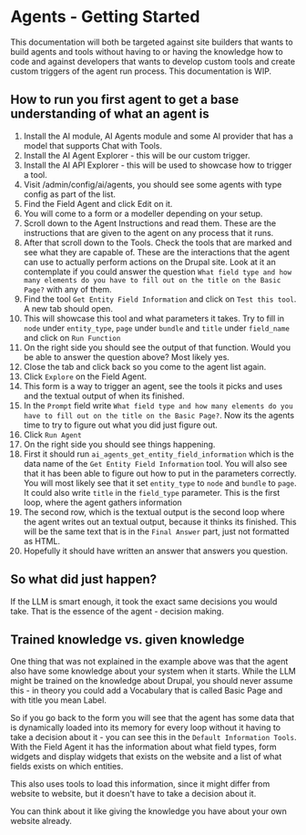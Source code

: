 # Agents - Getting Started

This documentation will both be targeted against site builders that wants to build agents and tools without having to or having the knowledge how to code and against developers that wants to develop custom tools and create custom triggers of the agent run process. This documentation is WIP.

## How to run you first agent to get a base understanding of what an agent is

1. Install the AI module, AI Agents module and some AI provider that has a model that supports Chat with Tools.
2. Install the AI Agent Explorer - this will be our custom trigger.
3. Install the AI API Explorer - this will be used to showcase how to trigger a tool.
3. Visit /admin/config/ai/agents, you should see some agents with type config as part of the list.
4. Find the Field Agent and click Edit on it.
5. You will come to a form or a modeller depending on your setup.
6. Scroll down to the Agent Instructions and read them. These are the instructions that are given to the agent on any process that it runs.
7. After that scroll down to the Tools. Check the tools that are marked and see what they are capable of. These are the interactions that the agent can use to actually perform actions on the Drupal site. Look at it an contemplate if you could answer the question `What field type and how many elements do you have to fill out on the title on the Basic Page?` with any of them.
8. Find the tool `Get Entity Field Information` and click on `Test this tool`. A new tab should open.
9. This will showcase this tool and what parameters it takes. Try to fill in `node` under `entity_type`, `page` under `bundle` and `title` under `field_name` and click on `Run Function`
10. On the right side you should see the output of that function. Would you be able to answer the question above? Most likely yes.
11. Close the tab and click back so you come to the agent list again.
12. Click `Explore` on the Field Agent.
13. This form is a way to trigger an agent, see the tools it picks and uses and the textual output of when its finished.
14. In the `Prompt` field write `What field type and how many elements do you have to fill out on the title on the Basic Page?`. Now its the agents time to try to figure out what you did just figure out.
15. Click `Run Agent`
16. On the right side you should see things happening.
17. First it should run `ai_agents_get_entity_field_information` which is the data name of the `Get Entity Field Information` tool. You will also see that it has been able to figure out how to put in the parameters correctly. You will most likely see that it set `entity_type` to `node` and `bundle` to `page`. It could also write `title` in the `field_type` parameter. This is the first loop, where the agent gathers information
18. The second row, which is the textual output is the second loop where the agent writes out an textual output, because it thinks its finished. This will be the same text that is in the `Final Answer` part, just not formatted as HTML.
19. Hopefully it should have written an answer that answers you question.

## So what did just happen?

If the LLM is smart enough, it took the exact same decisions you would take. That is the essence of the agent - decision making.

## Trained knowledge vs. given knowledge

One thing that was not explained in the example above was that the agent also have some knowledge about your system when it starts. While the LLM might be trained on the knowledge about Drupal, you should never assume this - in theory you could add a Vocabulary that is called Basic Page and with title you mean Label.

So if you go back to the form you will see that the agent has some data that is dynamically loaded into its memory for every loop without it having to take a decision about it - you can see this in the `Default Information Tools`. With the Field Agent it has the information about what field types, form widgets and display widgets that exists on the website and a list of what fields exists on which entities.

This also uses tools to load this information, since it might differ from website to website, but it doesn't have to take a decision about it.

You can think about it like giving the knowledge you have about your own website already.

